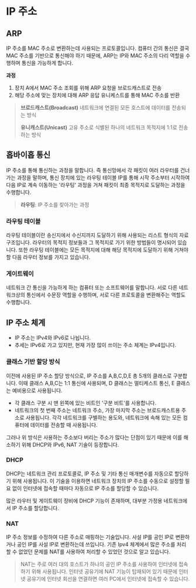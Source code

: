 # IP 주소

## ARP

IP 주소를 MAC 주소로 변환하는데 사용되는 프로토콜입니다. 컴퓨터 간의 통신은 결국 MAC 주소를 기반으로 통신해야 하기 때문에, ARP는 IP와 MAC 주소의 다리 역할을 수행하며 통신을 가능하게 합니다.

**과정**

1. 장치 A에서 MAC 주소 조회를 위해 ARP 요청을 브로드캐스트로 전송
2. 해당 주소에 맞는 장치에 대해 ARP 응답 유니케스트를 통해 MAC 주소를 반환

> **브로드캐스트(Broadcast)**
> 네트워크에 연결된 모든 호스트에 데이터를 전송되는 방식
>
> **유니캐스트(Unicast)**
> 고유 주소로 식별된 하나의 네트워크 목적지에 1:1로 전송하는 방식

## 홉바이홉 통신

IP 주소를 통해 통신하는 과정을 말합니다. 즉 통신망에서 각 패킷이 여러 라우터를 건너가는 과정을 말하며, 통신 장치에 있는 라우팅 테이블 IP를 통해 시작 주소부터 시작하여 다음 IP로 계속 이동하는 '라우팅' 과정을 거쳐 패킷이 최종 목적지로 도달하는 과정을 수행합니다.

> **라우팅**: IP 주소를 찾아가는 과정

### 라우팅 테이블

라우팅 테이블이란 송신지에서 수신지까지 도달하기 위해 사용되는 리스트 형식의 자료 구조입니다. 라우터의 목적지 정보들과 그 목적지로 가기 위한 방법들이 명시되어 있습니다. 또한 라우팅 테이블에는 모든 목적지에 대해 해당 목적지에 도달하기 위해 거쳐야할 다음 라우터 정보를 가지고 있습니다.

### 게이트웨이

네트워크 간 통신을 가능하게 하는 컴퓨터 또는 소프트웨어를 말합니다. 서로 다른 네트워크상의 통신에서 수문장 역할을 수행하며, 서로 다른 프로토콜을 변환해주는 역할도 수행합니다.

## IP 주소 체계

- IP 주소는 IPv4와 IPv6로 나뉩니다.
- 추세는 IPv6로 가고 있지만, 현재 가장 많이 쓰이는 주소 체계는 IPv4입니다.

### 클래스 기반 할당 방식

이전에 사용된 IP 주소 할당 방식으로, IP 주소를 A,B,C,D,E 총 5개의 클래스로 구분합니다. 이때 클래스 A,B,C는 1:1 통신에 사용되며, D 클래스는 멀티케스트 통신, E 클래스는 예비용으로 사용됩니다.

- 각 클래스 구분 시 맨 왼쪽에 있는 비트인 '구분 비트'를 사용합니다. 
- 네트워크의 첫 번째 주소는 네트워크 주소, 가장 마지막 주소는 브로드캐스트용 주소로 사용됩니다. 각각 네트워크를 구별하는 용도와, 네트워크에 속해 있는 모든 컴퓨터에 데이터를 전송할 때 사용됩니다.

그러나 위 방식은 사용하는 주소보다 버리는 주소가 많다는 단점이 있기 때문에 이를 해소하기 위해 DHCP와 IPv6, NAT 기술이 등장합니다.

### DHCP

DHCP는 네트워크 관리 프로토콜로, IP 주소 및 기타 통신 매개변수를 자동으로 할당하기 위해 사용됩니다. 이 기술을 이용하면 네트워크 장치의 IP 주소를 수동으로 설정할 필요 없이 인터넷에 접속할 때마다 자동으로 IP 주소를 할당할 수 있습니다. 

많은 라우터 및 게이트웨이 장비에 DHCP 기능이 존재하며, 대부분 가정용 네트워크에서 IP 주소를 할당합니다.

### NAT

IP 주소 정보를 수정하여 다른 주소로 매핑하는 기술입니다. 사설 IP를 공인 IP로 변환하거나 공인 IP를 사설 IP로 변환하는데 쓰입니다. 기존 Ipv4 체계에서 많은 주소를 처리할 수 없었던 문제를 NAT를 사용하여 처리할 수 있었던 것으로 알고 있습니다.

> NAT는 주로 여러 대의 호스트가 하나의 공인 IP 주소를 사용하여 인터넷에 접속하기 위해 사용됩니다. 인터넷 공유기에 NAT 기능이 탑재되어 있기 때문에 인터넷 공유기에 인터넷 회선을 연결하면 여러 PC에서 인터넷에 접속할 수 있습니다.
